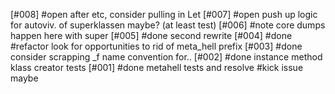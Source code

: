 [#008] #open after etc, consider pulling in Let
[#007] #open push up logic for autoviv. of superklassen maybe? (at least test)
[#006] #note core dumps happen here with super
[#005] #done second rewrite
[#004] #done #refactor look for opportunities to rid of meta_hell prefix
[#003] #done consider scrapping _f name convention for..
[#002] #done instance method klass creator tests
[#001] #done metahell tests and resolve #kick issue maybe
